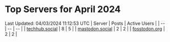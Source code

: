 # Top Servers for April 2024
Last Updated: 04/03/2024 11:12:53 UTC
| Server | Posts | Active Users |
| -- | -- | -- |
| [techhub.social](https://techhub.social/tags/PowerShell) | 8 | 5 |
| [mastodon.social](https://mastodon.social/tags/PowerShell) | 2 | 2 |
| [fosstodon.org](https://fosstodon.org/tags/PowerShell) | 2 | 2 |
